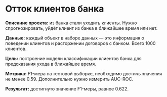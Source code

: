 # Отток клиентов банка

**Описание проекта:** из банка стали уходить клиенты. Нужно спрогнозировать, уйдёт клиент из банка в ближайшее время или нет.

**Данные:** каждый объект в наборе данных — это информация о поведении клиентов и расторжении договоров с банком. Всего 1000 клиентов.

**Цель:** построение модели классификации клиентов банка для предсказания ухода в ближайшее время.

**Метрика:** F1-мера на тестовой выборке, необходимо достичь значения не менее 0.59. Дополнительно нужно измерить AUC-ROC.

**Результат:** достигнуто значение F1-меры, равное 0.622.
